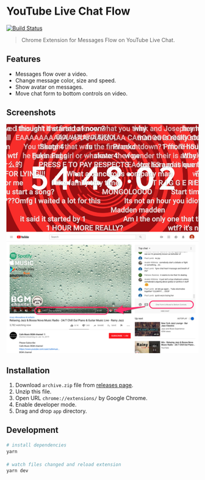 # YouTube Live Chat Flow
[![Build Status](https://travis-ci.com/fiahfy/youtube-live-chat-flow.svg?branch=master)](https://travis-ci.com/fiahfy/youtube-live-chat-flow)

> Chrome Extension for Messages Flow on YouTube Live Chat.


## Features
* Messages flow over a video.
* Change message color, size and speed.
* Show avatar on messages.
* Move chat form to bottom controls on video.


## Screenshots
![screenshot](./build/screenshots/screenshot1.png?raw=true)
![screenshot](./build/screenshots/screenshot2.png?raw=true)


## Installation
1. Download `archive.zip` file from [releases page](https://github.com/fiahfy/youtube-live-chat-flow/releases).
2. Unzip this file.
3. Open URL `chrome://extensions/` by Google Chrome.
4. Enable developer mode.
5. Drag and drop `app` directory.


## Development
``` bash
# install dependencies
yarn

# watch files changed and reload extension
yarn dev
```
